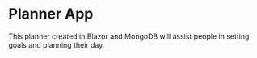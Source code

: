 # Planner App
 This planner created in Blazor and MongoDB will assist people in setting goals and planning their day.
